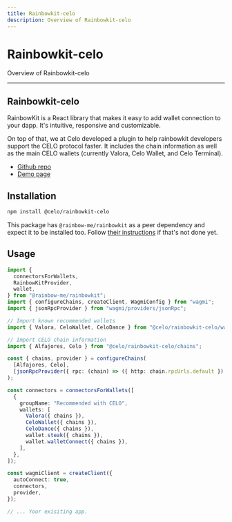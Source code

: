 ```yaml
---
title: Rainbowkit-celo
description: Overview of Rainbowkit-celo
---
```


# Rainbowkit-celo

Overview of Rainbowkit-celo

---

## Rainbowkit-celo

RainbowKit is a React library that makes it easy to add wallet connection to your dapp. It's intuitive, responsive and customizable.

On top of that, we at Celo developed a plugin to help rainbowkit developers support the CELO protocol faster. It includes the chain information as well as the main CELO wallets (currently Valora, Celo Wallet, and Celo Terminal).

- [Github repo](https://github.com/celo-org/rainbowkit-celo)
- [Demo page](https://rainbowkit-with-celo.vercel.app/)

## Installation

```sh
npm install @celo/rainbowkit-celo
```

This package has `@rainbow-me/rainbowkit` as a peer dependency and expect it to be installed too. Follow [their instructions](https://www.rainbowkit.com/docs/installation) if that's not done yet.

## Usage

```ts
import {
  connectorsForWallets,
  RainbowKitProvider,
  wallet,
} from "@rainbow-me/rainbowkit";
import { configureChains, createClient, WagmiConfig } from "wagmi";
import { jsonRpcProvider } from "wagmi/providers/jsonRpc";

// Import known recommended wallets
import { Valora, CeloWallet, CeloDance } from "@celo/rainbowkit-celo/wallets";

// Import CELO chain information
import { Alfajores, Celo } from "@celo/rainbowkit-celo/chains";

const { chains, provider } = configureChains(
  [Alfajores, Celo],
  [jsonRpcProvider({ rpc: (chain) => ({ http: chain.rpcUrls.default }) })]
);

const connectors = connectorsForWallets([
  {
    groupName: "Recommended with CELO",
    wallets: [
      Valora({ chains }),
      CeloWallet({ chains }),
      CeloDance({ chains }),
      wallet.steak({ chains }),
      wallet.walletConnect({ chains }),
    ],
  },
]);

const wagmiClient = createClient({
  autoConnect: true,
  connectors,
  provider,
});

// ... Your exisiting app.
```